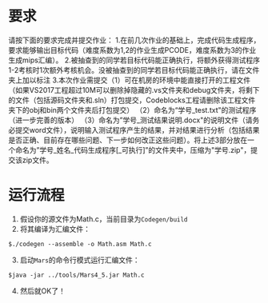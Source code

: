 # 要求
请按下面的要求完成并提交作业：
1.在前几次作业的基础上，完成代码生成程序，要求能够输出目标代码（难度系数为1,2的作业生成PCODE，难度系数为3的作业生成mips汇编）。
2.被抽查到的同学若目标代码能正确执行，将额外获得测试程序1-2考核时1次额外考核机会。没被抽查到的同学若目标代码能正确执行，请在文件夹上加以标注
3.本次作业需提交（1）可在机房的环境中能直接打开的工程文件（如果VS2017工程超过10M可以删除掉隐藏的.vs文件夹和debug文件夹，将剩下的文件（包括源码文件夹和.sln）打包提交，Codeblocks工程请删除该工程文件夹下的obj和bin两个文件夹后打包提交）
（2）命名为“学号_test.txt"的测试程序（进一步完善的版本）
（3）命名为”学号_测试结果说明.docx"的说明文件（请务必提交word文件），说明输入测试程序产生的结果，并对结果进行分析（包括结果是否正确、目前存在哪些问题、下一步如何改正这些问题）。将上述3部分放在一个命名为”学号_姓名_代码生成程序[_可执行]”的文件夹中，压缩为"学号.zip"，提交该zip文件。

# 运行流程
1. 假设你的源文件为Math.c，当前目录为``Codegen/build``
2. 将其编译为汇编文件：
```shell
$./codegen --assemble -o Math.asm Math.c
```
3. 启动``Mars``的命令行模式运行汇编文件：
```shell
$java -jar ../tools/Mars4_5.jar Math.c
```
4. 然后就OK了！
